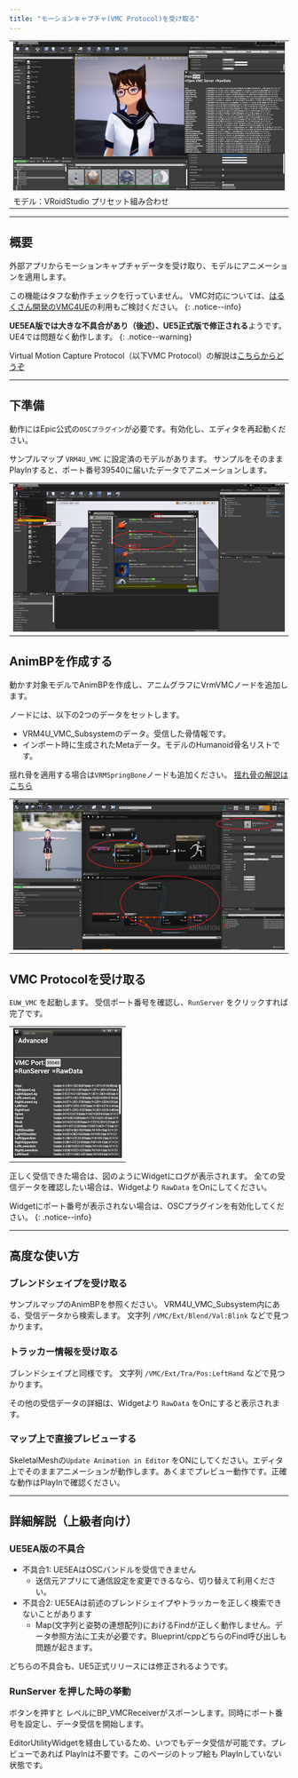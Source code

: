 ```yaml
---
title: "モーションキャプチャ(VMC Protocol)を受け取る"
---
```


||
|-|
|[![](./assets/images/small/08a_top.png)](../assets/images/08a_top.png)|
|モデル：VRoidStudio プリセット組み合わせ|

----

## 概要

外部アプリからモーションキャプチャデータを受け取り、モデルにアニメーションを適用します。

この機能はタフな動作チェックを行っていません。
VMC対応については、[はるくさん開発のVMC4UE](https://github.com/HAL9HARUKU/VMC4UE)の利用もご検討ください。
{: .notice--info}

**UE5EA版では大きな不具合があり（後述）、UE5正式版で修正される**ようです。
UE4では問題なく動作します。
{: .notice--warning}

Virtual Motion Capture Protocol（以下VMC Protocol）の解説は[こちらからどうぞ](https://protocol.vmc.info/)


----

## 下準備

動作にはEpic公式の`OSCプラグイン`が必要です。有効化し、エディタを再起動ください。

サンプルマップ `VRM4U_VMC` に設定済のモデルがあります。
サンプルをそのままPlayInすると、ポート番号39540に届いたデータでアニメーションします。

||
|-|
|[![](./assets/images/small/08a_plugin.png)](../assets/images/small/08a_plugin.png)|

## AnimBPを作成する

動かす対象モデルでAnimBPを作成し、アニムグラフにVrmVMCノードを追加します。

ノードには、以下の2つのデータをセットします。
 - VRM4U_VMC_Subsystemのデータ。受信した骨情報です。
 - インポート時に生成されたMetaデータ。モデルのHumanoid骨名リストです。

揺れ骨を適用する場合は`VRMSpringBone`ノードも追加ください。
[揺れ骨の解説はこちら](../01_animation/)

||
|-|
|[![](./assets/images/small/08a_node.png)](../assets/images/small/08a_node.png)|


## VMC Protocolを受け取る

`EUW_VMC` を起動します。
受信ポート番号を確認し、`RunServer` をクリックすれば完了です。

||
|-|
|[![](./assets/images/small/08a_panel.png)](../assets/images/small/08a_panel.png)|

正しく受信できた場合は、図のようにWidgetにログが表示されます。
全ての受信データを確認したい場合は、Widgetより `RawData` をOnにしてください。

Widgetにポート番号が表示されない場合は、OSCプラグインを有効化してください。
{: .notice--info}

----

## 高度な使い方

### ブレンドシェイプを受け取る

サンプルマップのAnimBPを参照ください。
VRM4U_VMC_Subsystem内にある、受信データから検索します。
文字列 `/VMC/Ext/Blend/Val:Blink` などで見つかります。

### トラッカー情報を受け取る

ブレンドシェイプと同様です。
文字列 `/VMC/Ext/Tra/Pos:LeftHand` などで見つかります。

その他の受信データの詳細は、Widgetより `RawData` をOnにすると表示されます。

### マップ上で直接プレビューする

SkeletalMeshの`Update Animation in Editor` をONにしてください。エディタ上でそのままアニメーションが動作します。あくまでプレビュー動作です。正確な動作はPlayInで確認ください。

----

## 詳細解説（上級者向け）

### UE5EA版の不具合

 - 不具合1: UE5EAはOSCバンドルを受信できません
   - 送信元アプリにて通信設定を変更できるなら、切り替えて利用ください。
 - 不具合2: UE5EAは前述のブレンドシェイプやトラッカーを正しく検索できないことがあります
   - Map(文字列と姿勢の連想配列)におけるFindが正しく動作しません。データ参照方法に工夫が必要です。Blueprint/cppどちらのFind呼び出しも問題が起きます。

どちらの不具合も、UE5正式リリースには修正されるようです。

### RunServer を押した時の挙動

ボタンを押すと レベルにBP_VMCReceiverがスポーンします。同時にポート番号を設定し、データ受信を開始します。

EditorUtilityWidgetを経由しているため、いつでもデータ受信が可能です。プレビューであれば PlayInは不要です。このページのトップ絵も PlayInしていない状態です。